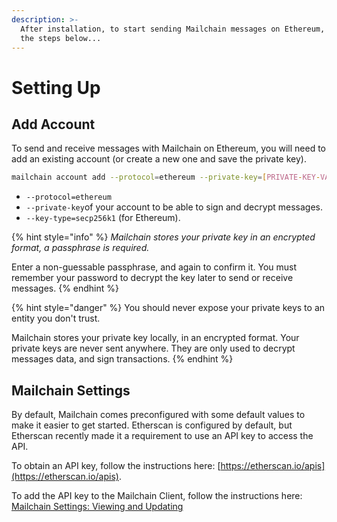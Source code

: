 ```yaml
---
description: >-
  After installation, to start sending Mailchain messages on Ethereum, follow
  the steps below...
---
```


# Setting Up

## Add Account

To send and receive messages with Mailchain on Ethereum, you will need to add an existing account \(or create a new one and save the private key\).

```bash
mailchain account add --protocol=ethereum --private-key=[PRIVATE-KEY-VALUE] --key-type=secp256k1
```

* `--protocol=ethereum`
* `--private-key`of your account to be able to sign and decrypt messages.
* `--key-type=secp256k1` \(for Ethereum\).

{% hint style="info" %}
_Mailchain stores your private key in an encrypted format, a passphrase is required._

Enter a non-guessable passphrase, and again to confirm it. You must remember your password to decrypt the key later to send or receive messages.
{% endhint %}

{% hint style="danger" %}
You should never expose your private keys to an entity you don't trust.

Mailchain stores your private key locally, in an encrypted format. Your private keys are never sent anywhere. They are only used to decrypt messages data, and sign transactions.
{% endhint %}

## Mailchain Settings

By default, Mailchain comes preconfigured with some default values to make it easier to get started. Etherscan is configured by default, but Etherscan recently made it a requirement to use an API key to access the API.

To obtain an API key, follow the instructions here: [https://etherscan.io/apis](https://etherscan.io/apis).

To add the API key to the Mailchain Client, follow the instructions here: [Mailchain Settings: Viewing and Updating](../advanced-configuration/mailchain-settings-viewing-and-updating.md)



